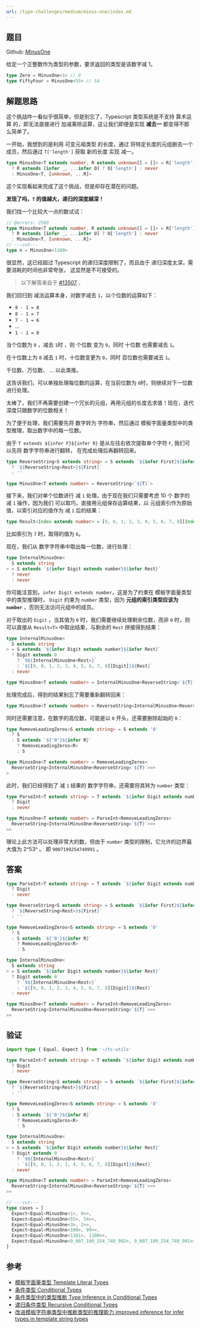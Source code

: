 ```yaml
---
url: /type-challenges/medium/minus-one/index.md
---
```

## 题目

Github: [MinusOne](https://github.com/type-challenges/type-challenges/blob/main/questions/02257-medium-minusone/)

给定一个正整数作为类型的参数，要求返回的类型是该数字减 1。

```ts
type Zero = MinusOne<1> // 0
type FiftyFour = MinusOne<55> // 54
```

## 解题思路

这个挑战咋一看似乎很简单，但是别忘了，Typescript 类型系统是不支持 算术运算 的，即无法直接进行
加减乘除运算，这让我们即便是实现 **减去一** 都变得不那么简单了。

一开始，我想到的是利用 可变元祖类型 的长度，通过 将特定长度的元组删去一个成员，然后通过 `T['length']` 获取
新的长度 实现 减一。

```ts
type MinusOne<T extends number, R extends unknown[] = []> = R['length'] extends T
  ? R extends [infer _, ...infer O] ? O['length'] : never
  : MinusOne<T, [unknown, ...R]>
```

这个实现看起来完成了这个挑战，但是却存在潜在的问题。

**发现了吗，`T` 的值越大，递归的深度越深！**

我们找一个比较大一点的数试试：

```ts twoslash
// @errors: 2589
type MinusOne<T extends number, R extends unknown[] = []> = R['length'] extends T
  ? R extends [infer _, ...infer O] ? O['length'] : never
  : MinusOne<T, [unknown, ...R]>
// ---cut---
type n = MinusOne<1100>
```

很显然，这已经超过 Typescript 的递归深度限制了，而且由于 递归深度太深，需要消耗的时间也非常夸张，
这显然是不可接受的。

> 以下解答来自于 [#13507](https://github.com/type-challenges/type-challenges/issues/13507) 。

我们回归到 减法运算本身，对数字减去 `1`，以个位数的运算如下：

* `9 - 1 = 8`
* `8 - 1 = 7`
* `7 - 1 = 6`
* ...
* `1 - 1 = 0`

当个位数为 `0` ，减去 `1`时 ，则 个位数 变为 `9`，同时 十位数 也需要减去 `1`。

在十位数上为 `0` 减去 `1` 时，十位数变更为 `9`，同时 百位数也需要减去 `1`。

千位数、万位数、 ... 以此类推。

这告诉我们，可以单独处理每位数的运算，在当前位数为 `0`时，则继续对下一位数进行处理。

太棒了，我们不再需要创建一个冗长的元组，再用元组的长度去求值！现在，迭代深度只跟数字的位数相关！

为了便于处理，我们需要先将 数字转为 字符串，然后通过 模板字面量类型中的类型推理，取出数字中的每一位数。

由于 `T extends ${infer F}${infer R}` 是从左往右依次提取单个字符 `F`, 我们可以先将 数字字符串进行翻转，
在完成处理后再翻转回来。

```ts
type ReverseString<S extends string> = S extends `${infer First}${infer Rest}`
  ? `${ReverseString<Rest>}${First}`
  : ''

type MinusOne<T extends number> = ReverseString<`${T}`>
```

接下来，我们对单个位数进行 减 `1` 处理。由于现在我们只需要考虑 10 个 数字的 减 `1` 操作，因为我们
可以取巧，直接用元组保存运算结果，以 元组索引作为原始值，以索引对应的值作为 减 `1` 后的结果：

```ts
type Result<Index extends number> = [9, 0, 1, 2, 3, 4, 5, 6, 7, 8][Index]
```

比如索引为 `7` 时，取得的值为 `6`。

现在，我们从 数字字符串中取出每一位数，进行处理：

```ts
type InternalMinusOne<
  S extends string
> = S extends `${infer Digit extends number}${infer Rest}`
  ? never
  : never
```

你可能注意到，`infer Digit extends number`，这是为了约束在 模板字面量类型中的类型推理时， `Digit` 约束为
`number` 类型，因为 **元组的索引类型应该为 `number`** ，否则无法访问元组中的成员。

对于取出的 `Digit` ，当其值为 `0` 时，我们需要继续处理剩余位数，而非 `0` 时，则可以直接从 `Result<T>`
中取出结果，与剩余的 `Rest` 拼接得到结果：

```ts
type InternalMinusOne<
  S extends string
> = S extends `${infer Digit extends number}${infer Rest}`
  ? Digit extends 0
    ? `9${InternalMinusOne<Rest>}`
    : `${[9, 0, 1, 2, 3, 4, 5, 6, 7, 8][Digit]}${Rest}`
  : never

type MinusOne<T extends number> = InternalMinusOne<ReverseString<`${T}`>>
```

处理完成后，得到的结果别忘了需要重新翻转回来：

```ts
type MinusOne<T extends number> = ReverseString<InternalMinusOne<ReverseString<`${T}`>>>
```

同时还需要注意，在数字的高位数，可能是以 `0` 开头，还需要删除起始的 `0`：

```ts
type RemoveLeadingZeros<S extends string> = S extends '0'
  ? S
  : S extends `${'0'}${infer R}`
    ? RemoveLeadingZeros<R>
    : S

type MinusOne<T extends number> = RemoveLeadingZeros<
  ReverseString<InternalMinusOne<ReverseString<`${T}`>>>
>
```

此时，我们已经得到了 减 `1` 结果的 数字字符串，还需要将其转为 `number` 类型：

```ts
type ParseInt<T extends string> = T extends `${infer Digit extends number}`
  ? Digit
  : never

type MinusOne<T extends number> = ParseInt<RemoveLeadingZeros<
  ReverseString<InternalMinusOne<ReverseString<`${T}`>>>
>>
```

理论上此方法可以处理非常大的数，但由于 `number` 类型的限制，它允许的边界最大值为 2^53^ 。
即 `9007199254740991` 。

## 答案

```ts
type ParseInt<T extends string> = T extends `${infer Digit extends number}`
  ? Digit
  : never

type ReverseString<S extends string> = S extends `${infer First}${infer Rest}`
  ? `${ReverseString<Rest>}${First}`
  : ''

type RemoveLeadingZeros<S extends string> = S extends '0'
  ? S
  : S extends `${'0'}${infer R}`
    ? RemoveLeadingZeros<R>
    : S

type InternalMinusOne<
  S extends string
> = S extends `${infer Digit extends number}${infer Rest}`
  ? Digit extends 0
    ? `9${InternalMinusOne<Rest>}`
    : `${[9, 0, 1, 2, 3, 4, 5, 6, 7, 8][Digit]}${Rest}`
  : never

type MinusOne<T extends number> = ParseInt<RemoveLeadingZeros<
  ReverseString<InternalMinusOne<ReverseString<`${T}`>>>
>>
```

## 验证

```ts twoslash
import type { Equal, Expect } from '~/tc-utils'

type ParseInt<T extends string> = T extends `${infer Digit extends number}`
  ? Digit
  : never

type ReverseString<S extends string> = S extends `${infer First}${infer Rest}`
  ? `${ReverseString<Rest>}${First}`
  : ''

type RemoveLeadingZeros<S extends string> = S extends '0'
  ? S
  : S extends `${'0'}${infer R}`
    ? RemoveLeadingZeros<R>
    : S

type InternalMinusOne<
  S extends string
> = S extends `${infer Digit extends number}${infer Rest}`
  ? Digit extends 0
    ? `9${InternalMinusOne<Rest>}`
    : `${[9, 0, 1, 2, 3, 4, 5, 6, 7, 8][Digit]}${Rest}`
  : never

type MinusOne<T extends number> = ParseInt<RemoveLeadingZeros<
  ReverseString<InternalMinusOne<ReverseString<`${T}`>>>
>>

// ---cut---
type cases = [
  Expect<Equal<MinusOne<1>, 0>>,
  Expect<Equal<MinusOne<55>, 54>>,
  Expect<Equal<MinusOne<3>, 2>>,
  Expect<Equal<MinusOne<100>, 99>>,
  Expect<Equal<MinusOne<1101>, 1100>>,
  Expect<Equal<MinusOne<9_007_199_254_740_992>, 9_007_199_254_740_991>>,
]
```

## 参考

* [模板字面量类型 Template Literal Types](https://www.typescriptlang.org/docs/handbook/2/template-literal-types.html)
* [条件类型 Conditional Types](https://www.typescriptlang.org/docs/handbook/2/conditional-types.html)
* [条件类型中的类型推断 Type Inference in Conditional Types](https://www.typescriptlang.org/docs/handbook/2/conditional-types.html#inferring-within-conditional-types)
* [递归条件类型 Recursive Conditional Types](https://www.typescriptlang.org/docs/handbook/release-notes/typescript-4-1.html#recursive-conditional-types)
* [改进模板字符串类型中推断类型的推理能力 improved inference for infer types in template string types](https://devblogs.microsoft.com/typescript/announcing-typescript-4-8-beta/#improved-inference-for-infer-types-in-template-string-types)
